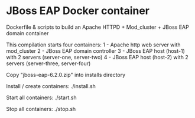 JBoss EAP Docker container
==========================

Dockerfile & scripts to build an Apache HTTPD + Mod_cluster + JBoss EAP domain container

This compilation starts four containers:
  1 - Apache http web server with mod_cluster
  2 - JBoss EAP domain controller
  3 - JBoss EAP host (host-1) with 2 servers (server-one, server-two)
  4 - JBoss EAP host (host-2) with 2 servers (server-three, server-four)


Copy "jboss-eap-6.2.0.zip" into installs directory

Install / create containers:
./install.sh

Start all containers:
./start.sh

Stop all containers:
./stop.sh
